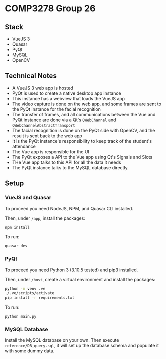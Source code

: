 # COMP3278 Group 26

## Stack

- VueJS 3
- Quasar
- PyQt
- MySQL
- OpenCV

## Technical Notes

- A VueJS 3 web app is hosted
- PyQt is used to create a native desktop app instance
- This instance has a webview that loads the VueJS app
- The video capture is done on the web app, and some frames are sent to the PyQt instance for the facial recognition
- The transfer of frames, and all communications between the Vue and PyQt instance are done via a Qt's `QWebChannel` and `QWebChannelAbstractTransport`
- The facial recognition is done on the PyQt side with OpenCV, and the result is sent back to the web app
- It is the PyQt instance's responsibility to keep track of the student's attendance
- The Vue app is responsible for the UI
- The PyQt exposes a API to the Vue app using Qt's Signals and Slots
- THe Vue app talks to this API for all the data it needs
- The PyQt instance talks to the MySQL database directly.

## Setup

### VueJS and Quasar

To proceed you need NodeJS, NPM, and Quasar CLI installed.

Then, under `/app`, install the packages:
```bash
npm install
```

To run:
```bash
quasar dev
```

### PyQt

To proceed you need Python 3 (3.10.5 tested) and pip3 installed.

Then, under `/host`, create a virtual environment and install the packages:
```bash
python -m venv .ve
./.ve/scripts/activate
pip install -r requirements.txt
```

To run:
```bash
python main.py
```

### MySQL Database

Install the MySQL database on your own. Then execute `reference/DB_query.sql`, it will set up the database schema and populate it with some dummy data.
